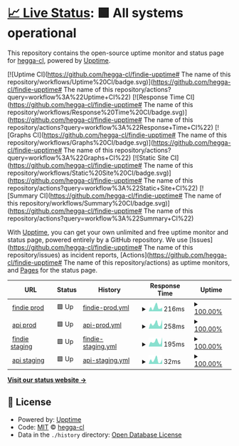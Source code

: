 # [📈 Live Status](https://demo.upptime.js.org): <!--live status--> **🟩 All systems operational**

This repository contains the open-source uptime monitor and status page for [hegga-cl](https://demo.upptime.js.org), powered by [Upptime](https://github.com/upptime/upptime).

[![Uptime CI](https://github.com/hegga-cl/findie-upptime# The name of this repository/workflows/Uptime%20CI/badge.svg)](https://github.com/hegga-cl/findie-upptime# The name of this repository/actions?query=workflow%3A%22Uptime+CI%22)
[![Response Time CI](https://github.com/hegga-cl/findie-upptime# The name of this repository/workflows/Response%20Time%20CI/badge.svg)](https://github.com/hegga-cl/findie-upptime# The name of this repository/actions?query=workflow%3A%22Response+Time+CI%22)
[![Graphs CI](https://github.com/hegga-cl/findie-upptime# The name of this repository/workflows/Graphs%20CI/badge.svg)](https://github.com/hegga-cl/findie-upptime# The name of this repository/actions?query=workflow%3A%22Graphs+CI%22)
[![Static Site CI](https://github.com/hegga-cl/findie-upptime# The name of this repository/workflows/Static%20Site%20CI/badge.svg)](https://github.com/hegga-cl/findie-upptime# The name of this repository/actions?query=workflow%3A%22Static+Site+CI%22)
[![Summary CI](https://github.com/hegga-cl/findie-upptime# The name of this repository/workflows/Summary%20CI/badge.svg)](https://github.com/hegga-cl/findie-upptime# The name of this repository/actions?query=workflow%3A%22Summary+CI%22)

With [Upptime](https://upptime.js.org), you can get your own unlimited and free uptime monitor and status page, powered entirely by a GitHub repository. We use [Issues](https://github.com/hegga-cl/findie-upptime# The name of this repository/issues) as incident reports, [Actions](https://github.com/hegga-cl/findie-upptime# The name of this repository/actions) as uptime monitors, and [Pages](https://demo.upptime.js.org) for the status page.

<!--start: status pages-->
<!-- This summary is generated by Upptime (https://github.com/upptime/upptime) -->
<!-- Do not edit this manually, your changes will be overwritten -->
<!-- prettier-ignore -->
| URL | Status | History | Response Time | Uptime |
| --- | ------ | ------- | ------------- | ------ |
| <img alt="" src="https://favicons.githubusercontent.com/www.findie.cl" height="13"> [findie prod](https://www.findie.cl/) | 🟩 Up | [findie-prod.yml](https://github.com/hegga-cl/findie-upptime/commits/HEAD/history/findie-prod.yml) | <details><summary><img alt="Response time graph" src="./graphs/findie-prod/response-time-week.png" height="20"> 216ms</summary><br><a href="https://hegga-cl.github.io/findie-upptime/history/findie-prod"><img alt="Response time 210" src="https://img.shields.io/endpoint?url=https%3A%2F%2Fraw.githubusercontent.com%2Fhegga-cl%2Ffindie-upptime%2FHEAD%2Fapi%2Ffindie-prod%2Fresponse-time.json"></a><br><a href="https://hegga-cl.github.io/findie-upptime/history/findie-prod"><img alt="24-hour response time 201" src="https://img.shields.io/endpoint?url=https%3A%2F%2Fraw.githubusercontent.com%2Fhegga-cl%2Ffindie-upptime%2FHEAD%2Fapi%2Ffindie-prod%2Fresponse-time-day.json"></a><br><a href="https://hegga-cl.github.io/findie-upptime/history/findie-prod"><img alt="7-day response time 216" src="https://img.shields.io/endpoint?url=https%3A%2F%2Fraw.githubusercontent.com%2Fhegga-cl%2Ffindie-upptime%2FHEAD%2Fapi%2Ffindie-prod%2Fresponse-time-week.json"></a><br><a href="https://hegga-cl.github.io/findie-upptime/history/findie-prod"><img alt="30-day response time 191" src="https://img.shields.io/endpoint?url=https%3A%2F%2Fraw.githubusercontent.com%2Fhegga-cl%2Ffindie-upptime%2FHEAD%2Fapi%2Ffindie-prod%2Fresponse-time-month.json"></a><br><a href="https://hegga-cl.github.io/findie-upptime/history/findie-prod"><img alt="1-year response time 210" src="https://img.shields.io/endpoint?url=https%3A%2F%2Fraw.githubusercontent.com%2Fhegga-cl%2Ffindie-upptime%2FHEAD%2Fapi%2Ffindie-prod%2Fresponse-time-year.json"></a></details> | <details><summary><a href="https://hegga-cl.github.io/findie-upptime/history/findie-prod">100.00%</a></summary><a href="https://hegga-cl.github.io/findie-upptime/history/findie-prod"><img alt="All-time uptime 85.66%" src="https://img.shields.io/endpoint?url=https%3A%2F%2Fraw.githubusercontent.com%2Fhegga-cl%2Ffindie-upptime%2FHEAD%2Fapi%2Ffindie-prod%2Fuptime.json"></a><br><a href="https://hegga-cl.github.io/findie-upptime/history/findie-prod"><img alt="24-hour uptime 100.00%" src="https://img.shields.io/endpoint?url=https%3A%2F%2Fraw.githubusercontent.com%2Fhegga-cl%2Ffindie-upptime%2FHEAD%2Fapi%2Ffindie-prod%2Fuptime-day.json"></a><br><a href="https://hegga-cl.github.io/findie-upptime/history/findie-prod"><img alt="7-day uptime 100.00%" src="https://img.shields.io/endpoint?url=https%3A%2F%2Fraw.githubusercontent.com%2Fhegga-cl%2Ffindie-upptime%2FHEAD%2Fapi%2Ffindie-prod%2Fuptime-week.json"></a><br><a href="https://hegga-cl.github.io/findie-upptime/history/findie-prod"><img alt="30-day uptime 100.00%" src="https://img.shields.io/endpoint?url=https%3A%2F%2Fraw.githubusercontent.com%2Fhegga-cl%2Ffindie-upptime%2FHEAD%2Fapi%2Ffindie-prod%2Fuptime-month.json"></a><br><a href="https://hegga-cl.github.io/findie-upptime/history/findie-prod"><img alt="1-year uptime 85.66%" src="https://img.shields.io/endpoint?url=https%3A%2F%2Fraw.githubusercontent.com%2Fhegga-cl%2Ffindie-upptime%2FHEAD%2Fapi%2Ffindie-prod%2Fuptime-year.json"></a></details>
| <img alt="" src="https://favicons.githubusercontent.com/api-01.findie.cl" height="13"> [api prod](https://api-01.findie.cl/api/v1/freelancers/top_featured/) | 🟩 Up | [api-prod.yml](https://github.com/hegga-cl/findie-upptime/commits/HEAD/history/api-prod.yml) | <details><summary><img alt="Response time graph" src="./graphs/api-prod/response-time-week.png" height="20"> 258ms</summary><br><a href="https://hegga-cl.github.io/findie-upptime/history/api-prod"><img alt="Response time 273" src="https://img.shields.io/endpoint?url=https%3A%2F%2Fraw.githubusercontent.com%2Fhegga-cl%2Ffindie-upptime%2FHEAD%2Fapi%2Fapi-prod%2Fresponse-time.json"></a><br><a href="https://hegga-cl.github.io/findie-upptime/history/api-prod"><img alt="24-hour response time 439" src="https://img.shields.io/endpoint?url=https%3A%2F%2Fraw.githubusercontent.com%2Fhegga-cl%2Ffindie-upptime%2FHEAD%2Fapi%2Fapi-prod%2Fresponse-time-day.json"></a><br><a href="https://hegga-cl.github.io/findie-upptime/history/api-prod"><img alt="7-day response time 258" src="https://img.shields.io/endpoint?url=https%3A%2F%2Fraw.githubusercontent.com%2Fhegga-cl%2Ffindie-upptime%2FHEAD%2Fapi%2Fapi-prod%2Fresponse-time-week.json"></a><br><a href="https://hegga-cl.github.io/findie-upptime/history/api-prod"><img alt="30-day response time 279" src="https://img.shields.io/endpoint?url=https%3A%2F%2Fraw.githubusercontent.com%2Fhegga-cl%2Ffindie-upptime%2FHEAD%2Fapi%2Fapi-prod%2Fresponse-time-month.json"></a><br><a href="https://hegga-cl.github.io/findie-upptime/history/api-prod"><img alt="1-year response time 273" src="https://img.shields.io/endpoint?url=https%3A%2F%2Fraw.githubusercontent.com%2Fhegga-cl%2Ffindie-upptime%2FHEAD%2Fapi%2Fapi-prod%2Fresponse-time-year.json"></a></details> | <details><summary><a href="https://hegga-cl.github.io/findie-upptime/history/api-prod">100.00%</a></summary><a href="https://hegga-cl.github.io/findie-upptime/history/api-prod"><img alt="All-time uptime 99.96%" src="https://img.shields.io/endpoint?url=https%3A%2F%2Fraw.githubusercontent.com%2Fhegga-cl%2Ffindie-upptime%2FHEAD%2Fapi%2Fapi-prod%2Fuptime.json"></a><br><a href="https://hegga-cl.github.io/findie-upptime/history/api-prod"><img alt="24-hour uptime 100.00%" src="https://img.shields.io/endpoint?url=https%3A%2F%2Fraw.githubusercontent.com%2Fhegga-cl%2Ffindie-upptime%2FHEAD%2Fapi%2Fapi-prod%2Fuptime-day.json"></a><br><a href="https://hegga-cl.github.io/findie-upptime/history/api-prod"><img alt="7-day uptime 100.00%" src="https://img.shields.io/endpoint?url=https%3A%2F%2Fraw.githubusercontent.com%2Fhegga-cl%2Ffindie-upptime%2FHEAD%2Fapi%2Fapi-prod%2Fuptime-week.json"></a><br><a href="https://hegga-cl.github.io/findie-upptime/history/api-prod"><img alt="30-day uptime 100.00%" src="https://img.shields.io/endpoint?url=https%3A%2F%2Fraw.githubusercontent.com%2Fhegga-cl%2Ffindie-upptime%2FHEAD%2Fapi%2Fapi-prod%2Fuptime-month.json"></a><br><a href="https://hegga-cl.github.io/findie-upptime/history/api-prod"><img alt="1-year uptime 99.96%" src="https://img.shields.io/endpoint?url=https%3A%2F%2Fraw.githubusercontent.com%2Fhegga-cl%2Ffindie-upptime%2FHEAD%2Fapi%2Fapi-prod%2Fuptime-year.json"></a></details>
| <img alt="" src="https://favicons.githubusercontent.com/staging.findie.cl" height="13"> [findie staging](https://staging.findie.cl/) | 🟩 Up | [findie-staging.yml](https://github.com/hegga-cl/findie-upptime/commits/HEAD/history/findie-staging.yml) | <details><summary><img alt="Response time graph" src="./graphs/findie-staging/response-time-week.png" height="20"> 195ms</summary><br><a href="https://hegga-cl.github.io/findie-upptime/history/findie-staging"><img alt="Response time 187" src="https://img.shields.io/endpoint?url=https%3A%2F%2Fraw.githubusercontent.com%2Fhegga-cl%2Ffindie-upptime%2FHEAD%2Fapi%2Ffindie-staging%2Fresponse-time.json"></a><br><a href="https://hegga-cl.github.io/findie-upptime/history/findie-staging"><img alt="24-hour response time 347" src="https://img.shields.io/endpoint?url=https%3A%2F%2Fraw.githubusercontent.com%2Fhegga-cl%2Ffindie-upptime%2FHEAD%2Fapi%2Ffindie-staging%2Fresponse-time-day.json"></a><br><a href="https://hegga-cl.github.io/findie-upptime/history/findie-staging"><img alt="7-day response time 195" src="https://img.shields.io/endpoint?url=https%3A%2F%2Fraw.githubusercontent.com%2Fhegga-cl%2Ffindie-upptime%2FHEAD%2Fapi%2Ffindie-staging%2Fresponse-time-week.json"></a><br><a href="https://hegga-cl.github.io/findie-upptime/history/findie-staging"><img alt="30-day response time 170" src="https://img.shields.io/endpoint?url=https%3A%2F%2Fraw.githubusercontent.com%2Fhegga-cl%2Ffindie-upptime%2FHEAD%2Fapi%2Ffindie-staging%2Fresponse-time-month.json"></a><br><a href="https://hegga-cl.github.io/findie-upptime/history/findie-staging"><img alt="1-year response time 187" src="https://img.shields.io/endpoint?url=https%3A%2F%2Fraw.githubusercontent.com%2Fhegga-cl%2Ffindie-upptime%2FHEAD%2Fapi%2Ffindie-staging%2Fresponse-time-year.json"></a></details> | <details><summary><a href="https://hegga-cl.github.io/findie-upptime/history/findie-staging">100.00%</a></summary><a href="https://hegga-cl.github.io/findie-upptime/history/findie-staging"><img alt="All-time uptime 100.00%" src="https://img.shields.io/endpoint?url=https%3A%2F%2Fraw.githubusercontent.com%2Fhegga-cl%2Ffindie-upptime%2FHEAD%2Fapi%2Ffindie-staging%2Fuptime.json"></a><br><a href="https://hegga-cl.github.io/findie-upptime/history/findie-staging"><img alt="24-hour uptime 100.00%" src="https://img.shields.io/endpoint?url=https%3A%2F%2Fraw.githubusercontent.com%2Fhegga-cl%2Ffindie-upptime%2FHEAD%2Fapi%2Ffindie-staging%2Fuptime-day.json"></a><br><a href="https://hegga-cl.github.io/findie-upptime/history/findie-staging"><img alt="7-day uptime 100.00%" src="https://img.shields.io/endpoint?url=https%3A%2F%2Fraw.githubusercontent.com%2Fhegga-cl%2Ffindie-upptime%2FHEAD%2Fapi%2Ffindie-staging%2Fuptime-week.json"></a><br><a href="https://hegga-cl.github.io/findie-upptime/history/findie-staging"><img alt="30-day uptime 100.00%" src="https://img.shields.io/endpoint?url=https%3A%2F%2Fraw.githubusercontent.com%2Fhegga-cl%2Ffindie-upptime%2FHEAD%2Fapi%2Ffindie-staging%2Fuptime-month.json"></a><br><a href="https://hegga-cl.github.io/findie-upptime/history/findie-staging"><img alt="1-year uptime 100.00%" src="https://img.shields.io/endpoint?url=https%3A%2F%2Fraw.githubusercontent.com%2Fhegga-cl%2Ffindie-upptime%2FHEAD%2Fapi%2Ffindie-staging%2Fuptime-year.json"></a></details>
| <img alt="" src="https://favicons.githubusercontent.com/api-01.findie.cl" height="13"> [api staging](https://api-01.findie.cl/api/v1/freelancers/top_featured/) | 🟩 Up | [api-staging.yml](https://github.com/hegga-cl/findie-upptime/commits/HEAD/history/api-staging.yml) | <details><summary><img alt="Response time graph" src="./graphs/api-staging/response-time-week.png" height="20"> 32ms</summary><br><a href="https://hegga-cl.github.io/findie-upptime/history/api-staging"><img alt="Response time 100" src="https://img.shields.io/endpoint?url=https%3A%2F%2Fraw.githubusercontent.com%2Fhegga-cl%2Ffindie-upptime%2FHEAD%2Fapi%2Fapi-staging%2Fresponse-time.json"></a><br><a href="https://hegga-cl.github.io/findie-upptime/history/api-staging"><img alt="24-hour response time 38" src="https://img.shields.io/endpoint?url=https%3A%2F%2Fraw.githubusercontent.com%2Fhegga-cl%2Ffindie-upptime%2FHEAD%2Fapi%2Fapi-staging%2Fresponse-time-day.json"></a><br><a href="https://hegga-cl.github.io/findie-upptime/history/api-staging"><img alt="7-day response time 32" src="https://img.shields.io/endpoint?url=https%3A%2F%2Fraw.githubusercontent.com%2Fhegga-cl%2Ffindie-upptime%2FHEAD%2Fapi%2Fapi-staging%2Fresponse-time-week.json"></a><br><a href="https://hegga-cl.github.io/findie-upptime/history/api-staging"><img alt="30-day response time 86" src="https://img.shields.io/endpoint?url=https%3A%2F%2Fraw.githubusercontent.com%2Fhegga-cl%2Ffindie-upptime%2FHEAD%2Fapi%2Fapi-staging%2Fresponse-time-month.json"></a><br><a href="https://hegga-cl.github.io/findie-upptime/history/api-staging"><img alt="1-year response time 100" src="https://img.shields.io/endpoint?url=https%3A%2F%2Fraw.githubusercontent.com%2Fhegga-cl%2Ffindie-upptime%2FHEAD%2Fapi%2Fapi-staging%2Fresponse-time-year.json"></a></details> | <details><summary><a href="https://hegga-cl.github.io/findie-upptime/history/api-staging">100.00%</a></summary><a href="https://hegga-cl.github.io/findie-upptime/history/api-staging"><img alt="All-time uptime 99.96%" src="https://img.shields.io/endpoint?url=https%3A%2F%2Fraw.githubusercontent.com%2Fhegga-cl%2Ffindie-upptime%2FHEAD%2Fapi%2Fapi-staging%2Fuptime.json"></a><br><a href="https://hegga-cl.github.io/findie-upptime/history/api-staging"><img alt="24-hour uptime 100.00%" src="https://img.shields.io/endpoint?url=https%3A%2F%2Fraw.githubusercontent.com%2Fhegga-cl%2Ffindie-upptime%2FHEAD%2Fapi%2Fapi-staging%2Fuptime-day.json"></a><br><a href="https://hegga-cl.github.io/findie-upptime/history/api-staging"><img alt="7-day uptime 100.00%" src="https://img.shields.io/endpoint?url=https%3A%2F%2Fraw.githubusercontent.com%2Fhegga-cl%2Ffindie-upptime%2FHEAD%2Fapi%2Fapi-staging%2Fuptime-week.json"></a><br><a href="https://hegga-cl.github.io/findie-upptime/history/api-staging"><img alt="30-day uptime 100.00%" src="https://img.shields.io/endpoint?url=https%3A%2F%2Fraw.githubusercontent.com%2Fhegga-cl%2Ffindie-upptime%2FHEAD%2Fapi%2Fapi-staging%2Fuptime-month.json"></a><br><a href="https://hegga-cl.github.io/findie-upptime/history/api-staging"><img alt="1-year uptime 99.96%" src="https://img.shields.io/endpoint?url=https%3A%2F%2Fraw.githubusercontent.com%2Fhegga-cl%2Ffindie-upptime%2FHEAD%2Fapi%2Fapi-staging%2Fuptime-year.json"></a></details>

<!--end: status pages-->

[**Visit our status website →**](https://demo.upptime.js.org)

## 📄 License

- Powered by: [Upptime](https://github.com/upptime/upptime)
- Code: [MIT](./LICENSE) © [hegga-cl](https://demo.upptime.js.org)
- Data in the `./history` directory: [Open Database License](https://opendatacommons.org/licenses/odbl/1-0/)
